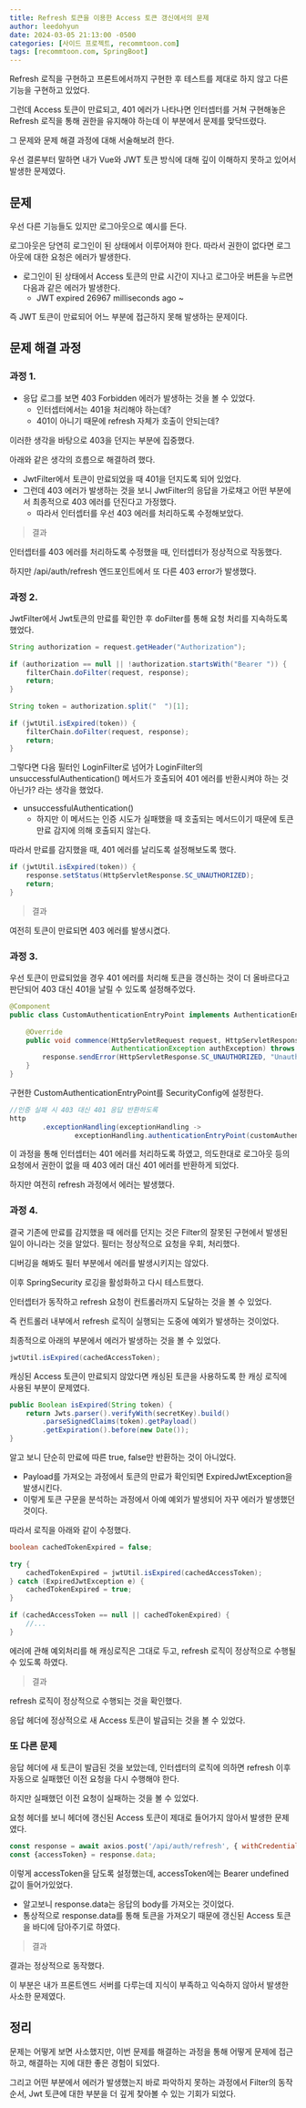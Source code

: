 ```yaml
---
title: Refresh 토큰을 이용한 Access 토큰 갱신에서의 문제
author: leedohyun
date: 2024-03-05 21:13:00 -0500
categories: [사이드 프로젝트, recommtoon.com]
tags: [recommtoon.com, SpringBoot]
---
```


Refresh 로직을 구현하고 프론트에서까지 구현한 후 테스트를 제대로 하지 않고 다른 기능을 구현하고 있었다.

그런데 Access 토큰이 만료되고, 401 에러가 나타나면 인터셉터를 거쳐 구현해놓은 Refresh 로직을 통해 권한을 유지해야 하는데 이 부분에서 문제를 맞닥뜨렸다.

그 문제와 문제 해결 과정에 대해 서술해보려 한다.

우선 결론부터 말하면 내가 Vue와 JWT 토큰 방식에 대해 깊이 이해하지 못하고 있어서 발생한 문제였다.

## 문제

우선 다른 기능들도 있지만 로그아웃으로 예시를 든다.

로그아웃은 당연히 로그인이 된 상태에서 이루어져야 한다. 따라서 권한이 없다면 로그아웃에 대한 요청은 에러가 발생한다.

- 로그인이 된 상태에서 Access 토큰의 만료 시간이 지나고 로그아웃 버튼을 누르면 다음과 같은 에러가 발생한다.
	- JWT expired 26967 milliseconds ago ~

즉 JWT 토큰이 만료되어 어느 부분에 접근하지 못해 발생하는 문제이다.

## 문제 해결 과정

### 과정 1.

- 응답 로그를 보면 403 Forbidden 에러가 발생하는 것을 볼 수 있었다.
	- 인터셉터에서는 401을 처리해야 하는데?
	- 401이 아니기 때문에 refresh 자체가 호출이 안되는데?

이러한 생각을 바탕으로 403을 던지는 부분에 집중했다.

아래와 같은 생각의 흐름으로 해결하려 했다.

- JwtFilter에서 토큰이 만료되었을 때 401을 던지도록 되어 있었다.
- 그런데 403 에러가 발생하는 것을 보니 JwtFilter의 응답을 가로채고 어떤 부분에서 최종적으로 403 에러를 던진다고 가정했다.
	- 따라서 인터셉터를 우선 403 에러를 처리하도록 수정해보았다.

> 결과

인터셉터를 403 에러를 처리하도록 수정했을 때, 인터셉터가 정상적으로 작동했다.

하지만 /api/auth/refresh 엔드포인트에서 또 다른 403 error가 발생했다.


### 과정 2.

JwtFilter에서 Jwt토큰의 만료를 확인한 후 doFilter를 통해 요청 처리를 지속하도록 했었다.

```java
String authorization = request.getHeader("Authorization");  
  
if (authorization == null || !authorization.startsWith("Bearer ")) {  
    filterChain.doFilter(request, response);  
    return;  
}  
  
String token = authorization.split("  ")[1];  
  
if (jwtUtil.isExpired(token)) {  
    filterChain.doFilter(request, response); 
    return;  
}
```

그렇다면 다음 필터인 LoginFilter로 넘어가 LoginFilter의 unsuccessfulAuthentication() 메서드가 호출되어 401 에러를 반환시켜야 하는 것 아닌가? 라는 생각을 했었다.

- unsuccessfulAuthentication()
	- 하지만 이 메서드는 인증 시도가 실패했을 때 호출되는 메서드이기 때문에 토큰 만료 감지에 의해 호출되지 않는다.

따라서 만료를 감지했을 때, 401 에러를 날리도록 설정해보도록 했다.

```java
if (jwtUtil.isExpired(token)) {  
    response.setStatus(HttpServletResponse.SC_UNAUTHORIZED);  
    return;  
}
```

> 결과

여전히 토큰이 만료되면 403 에러를 발생시켰다.

### 과정 3.

우선 토큰이 만료되었을 경우 401 에러를 처리해 토큰을 갱신하는 것이 더 올바르다고 판단되어 403 대신 401을 날릴 수 있도록 설정해주었다.

```java
@Component  
public class CustomAuthenticationEntryPoint implements AuthenticationEntryPoint {  
  
    @Override  
    public void commence(HttpServletRequest request, HttpServletResponse response,  
                         AuthenticationException authException) throws IOException, ServletException {  
	    response.sendError(HttpServletResponse.SC_UNAUTHORIZED, "Unauthorized - Authentication token이 유효하지 않습니다.");  
    }  
}
```

구현한 CustomAuthenticationEntryPoint를 SecurityConfig에 설정한다.

```java
//인증 실패 시 403 대신 401 응답 반환하도록  
http  
        .exceptionHandling(exceptionHandling ->  
                exceptionHandling.authenticationEntryPoint(customAuthenticationEntryPoint));
```

이 과정을 통해 인터셉터는 401 에러를 처리하도록 하였고, 의도한대로 로그아웃 등의 요청에서 권한이 없을 때 403 에러 대신 401 에러를 반환하게 되었다.

하지만 여전히 refresh 과정에서 에러는 발생했다.

### 과정 4.

결국 기존에 만료를 감지했을 때 에러를 던지는 것은 Filter의 잘못된 구현에서 발생된 일이 아니라는 것을 알았다. 필터는 정상적으로 요청을 우회, 처리했다.

디버깅을 해봐도 필터 부분에서 에러를 발생시키지는 않았다.

이후 SpringSecurity 로깅을 활성화하고 다시 테스트했다.

인터셉터가 동작하고 refresh 요청이 컨트롤러까지 도달하는 것을 볼 수 있었다.

즉 컨트롤러 내부에서 refresh 로직이 실행되는 도중에 예외가 발생하는 것이었다.

최종적으로 아래의 부분에서 에러가 발생하는 것을 볼 수 있었다.
 
```java
jwtUtil.isExpired(cachedAccessToken);
```

캐싱된 Access 토큰이 만료되지 않았다면 캐싱된 토큰을 사용하도록 한 캐싱 로직에 사용된 부분이 문제였다.

```java
public Boolean isExpired(String token) {  
    return Jwts.parser().verifyWith(secretKey).build()  
	    .parseSignedClaims(token).getPayload()  
	    .getExpiration().before(new Date());  
}
```

알고 보니 단순히 만료에 따른 true, false만 반환하는 것이 아니었다.

- Payload를 가져오는 과정에서 토큰의 만료가 확인되면 ExpiredJwtException을 발생시킨다.
- 이렇게 토큰 구문을 분석하는 과정에서 아예 예외가 발생되어 자꾸 에러가 발생했던 것이다.

따라서 로직을 아래와 같이 수정했다.

```java
boolean cachedTokenExpired = false;  
  
try {  
    cachedTokenExpired = jwtUtil.isExpired(cachedAccessToken);  
} catch (ExpiredJwtException e) {  
    cachedTokenExpired = true;  
}  
  
if (cachedAccessToken == null || cachedTokenExpired) {
	//...
}
```

에러에 관해 예외처리를 해 캐싱로직은 그대로 두고, refresh 로직이 정상적으로 수행될 수 있도록 하였다.

> 결과

refresh 로직이 정상적으로 수행되는 것을 확인했다.

응답 헤더에 정상적으로 새 Access 토큰이 발급되는 것을 볼 수 있었다.

### 또 다른 문제

응답 헤더에 새 토큰이 발급된 것을 보았는데, 인터셉터의 로직에 의하면 refresh 이후 자동으로 실패했던 이전 요청을 다시 수행해야 한다.

하지만 실패했던 이전 요청이 실패하는 것을 볼 수 있었다.

요청 헤더를 보니 헤더에 갱신된 Access 토큰이 제대로 들어가지 않아서 발생한 문제였다.

```js
const response = await axios.post('/api/auth/refresh', { withCredentials: true });  
const {accessToken} = response.data;
```

이렇게 accessToken을 담도록 설정했는데, accessToken에는 Bearer undefined 값이 들어가있었다.

- 알고보니 response.data는 응답의 body를 가져오는 것이었다.
- 통상적으로 response.data를 통해 토큰을 가져오기 때문에 갱신된 Access 토큰을 바디에 담아주기로 하였다.

> 결과

결과는 정상적으로 동작했다. 

이 부분은 내가 프론트엔드 서버를 다루는데 지식이 부족하고 익숙하지 않아서 발생한 사소한 문제였다.

## 정리

문제는 어떻게 보면 사소했지만, 이번 문제를 해결하는 과정을 통해 어떻게 문제에 접근하고, 해결하는 지에 대한 좋은 경험이 되었다.

그리고 어떤 부분에서 에러가 발생했는지 바로 파악하지 못하는 과정에서 Filter의 동작 순서, Jwt 토큰에 대한 부분을 더 깊게 찾아볼 수 있는 기회가 되었다.